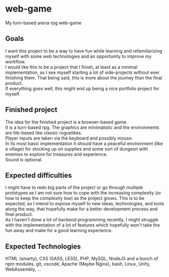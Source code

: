 # web-game
My turn-based arena rpg web-game  

## Goals
I want this project to be a way to have fun while learning and refamiliarizing myself with some web technologies and an opportunity to improve my workflow.  
I would like this to be a project that I finish, at least as a minimal implementation, as I see myself starting a lot of side-projects without ever finishing them. That being said, this is more about the journey than the final product.  
If everything goes well, this might end up being a nice portfolio project for myself.  

## Finished project
The idea for the finished project is a browser-based game.  
It is a turn-based rpg. The graphics are minimalistic and the environments are tile-based like classic roguelikes.  
Player inputs are taken via the keyboard and possibly mouse.  
In its most basic implementation it should have a peaceful environment (like a village) for stocking up on supplies and some sort of dungeon with enemies to explore for treasures and experience.  
Sound is optional.

## Expected difficulties
I might have to redo big parts of the project or go through multiple prototypes as I am not sure how to cope with the increasing complexity (or how to keep the complexity low) as the project grows. This is to be expected, as I intend to expose myself to new ideas, technologies, and tools along the way, that hopefully make for a better development process and final product.  
As I haven't done a lot of backend programming recently, I might struggle with the implementation of a lot of features which hopefully won't take the fun away and make for a good learning experience.  

## Expected Technologies
HTML (smarty), CSS (SASS, LESS), PHP, MySQL, NodeJS and a bunch of npm modules, git, vscode, Apache (Maybe Nginx), bash, Linux, Unity, WebAssembly, ...